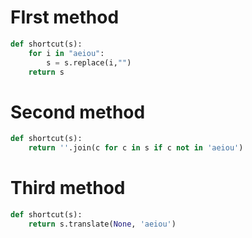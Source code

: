# FIrst method

```python
def shortcut(s):
    for i in "aeiou":
        s = s.replace(i,"")
    return s
```

# Second method

```python
def shortcut(s):
    return ''.join(c for c in s if c not in 'aeiou')
```

# Third method

```python
def shortcut(s):
    return s.translate(None, 'aeiou')
```
